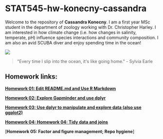 # STAT545-hw-konecny-cassandra

Welcome to the repository of **Cassandra Konecny**. I am a first year MSc student in the department of zoology working with Dr. Christopher Harley. I am interested in how climate change (i.e. how changes in salinity, temperate, pH) influence species interactions and community composition. I am also an avid SCUBA diver and enjoy spending time in the ocean!

![](http://diveubc.com/wp-content/uploads/2014/04/Cass.jpg)


> "Every time I slip into the ocean, it's like going home."  - Sylvia Earle 

## Homework links:

[**Homework 01: Edit README.md and Use R Markdown**](https://github.com/CassKon/STAT545-hw-konecny-cassandra/blob/ce817abed6e02f0f7682aba0d55e43e72cd43fd6/hw-1/hw01_gapminder.md)

[**Homework 02: Explore Gapminder and use dplyr**](https://github.com/CassKon/STAT545-hw-konecny-cassandra/blob/ce817abed6e02f0f7682aba0d55e43e72cd43fd6/hw-2/hw_02_gapminder_dplyr.md)

[**Homework 03: Use dplyr to manipulate and explore data (also use ggplot2)**](https://github.com/CassKon/STAT545-hw-konecny-cassandra/blob/ce817abed6e02f0f7682aba0d55e43e72cd43fd6/hw-3/HW-03.md)

[**Homework 04: Homework 04: Tidy data and joins**](https://github.com/CassKon/STAT545-hw-konecny-cassandra/blob/ce817abed6e02f0f7682aba0d55e43e72cd43fd6/hw-4/hw-4.md)

[**Homework 05: Factor and figure management; Repo hygiene**]